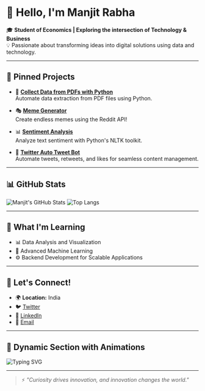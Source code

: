 # 👋 Hello, I'm **Manjit Rabha**  
🎓 **Student of Economics | Exploring the intersection of Technology & Business**  
💡 Passionate about transforming ideas into digital solutions using data and technology.

---

## 🔧 **Pinned Projects**
- 🚀 [**Collect Data from PDFs with Python**](https://github.com/manjitrabhaa/Collect-Data-from-PDFs-with-Python)  
  Automate data extraction from PDF files using Python.

- 🎭 [**Meme Generator**](https://github.com/manjitrabhaa/meme-generator)  
  Create endless memes using the Reddit API!

- 📊 [**Sentiment Analysis**](https://github.com/manjitrabhaa/sentimentanalysis)  
  Analyze text sentiment with Python's NLTK toolkit.

- 🤖 [**Twitter Auto Tweet Bot**](https://github.com/manjitrabhaa/TwitterAutoTweetBot)  
  Automate tweets, retweets, and likes for seamless content management.

---

## 📊 **GitHub Stats**
![Manjit's GitHub Stats](https://github-readme-stats.vercel.app/api?username=manjitrabhaa&show_icons=true&theme=radical)
![Top Langs](https://github-readme-stats.vercel.app/api/top-langs/?username=manjitrabhaa&layout=compact&theme=radical)

---

## 🌱 **What I'm Learning**
- 📊 Data Analysis and Visualization  
- 🤖 Advanced Machine Learning  
- ⚙️ Backend Development for Scalable Applications  

---

## 🚀 **Let's Connect!**
- 🌍 **Location:** India  
- 🐦 [Twitter](https://twitter.com/manjitrabhaa)  
- 💼 [LinkedIn](https://linkedin.com/in/manjitrabha)  
- 📧 [Email](mailto:manjitrabhaa@gmail.com)

---

## 🔄 **Dynamic Section with Animations**
![Typing SVG](https://readme-typing-svg.demolab.com?font=Fira+Code&size=18&duration=3000&pause=500&color=FCA5A5&multiline=true&width=600&height=70&lines=Innovative+thinker+and+problem+solver;Driven+by+technology+and+curiosity)

---

> ⚡ _"Curiosity drives innovation, and innovation changes the world."_  
